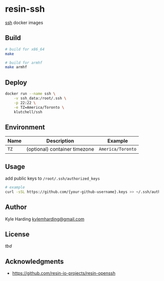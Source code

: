 # resin-ssh

[ssh](https://www.ssh.com/ssh/) docker images

## Build

```bash
# build for x86_64
make

# build for armhf
make armhf
```

## Deploy

```bash
docker run --name ssh \
    -v ssh_data:/root/.ssh \
    -p 22:22 \
    -e TZ=America/Toronto \
    klutchell/ssh
```

## Environment

|Name|Description|Example|
|---|---|---|
|`TZ`|(optional) container timezone|`America/Toronto`|

## Usage

add public keys to `/root/.ssh/authorized_keys`

```bash
# example
curl -sSL https://github.com/{your-github-username}.keys >> ~/.ssh/authorized_keys
```

## Author

Kyle Harding <kylemharding@gmail.com>

## License

_tbd_

## Acknowledgments

* https://github.com/resin-io-projects/resin-openssh

